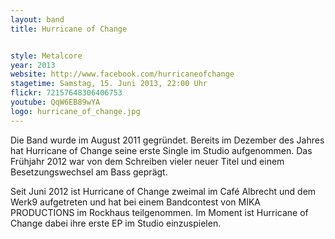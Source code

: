 ```yaml
---
layout: band
title: Hurricane of Change


style: Metalcore
year: 2013
website: http://www.facebook.com/hurricaneofchange
stagetime: Samstag, 15. Juni 2013, 22:00 Uhr
flickr: 72157648306406753
youtube: QqW6EB89wYA
logo: hurricane_of_change.jpg
---
```

Die Band wurde im August 2011 gegründet. Bereits im Dezember des Jahres hat Hurricane of Change seine erste Single im Studio aufgenommen. Das Frühjahr 2012 war von dem Schreiben vieler neuer Titel und einem Besetzungswechsel am Bass geprägt.


Seit Juni 2012 ist Hurricane of Change zweimal im Café Albrecht und dem Werk9 aufgetreten und hat bei einem Bandcontest von MIKA PRODUCTIONS im Rockhaus teilgenommen. Im Moment ist Hurricane of Change dabei ihre erste EP im Studio einzuspielen.
